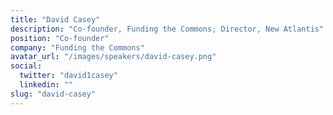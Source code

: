 ```yaml
---
title: "David Casey"
description: "Co-founder, Funding the Commons; Director, New Atlantis"
position: "Co-founder"
company: "Funding the Commons"
avatar_url: "/images/speakers/david-casey.png"
social:
  twitter: "david1casey"
  linkedin: ""
slug: "david-casey"
---
```

